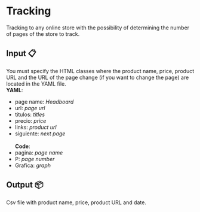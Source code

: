 # Tracking
Tracking to any online store with the possibility of determining the number of pages of the store to track.

## Input 📋
You must specify the HTML classes where the product name, price, product URL and the URL of the page change (if you want to change the page) are located in the YAML file.\
**YAML**:
* page name: _Headboard_
* url: _page url_
* titulos: _titles_
* precio: _price_
* links: _product url_
* siguiente: _next page_ \
\
**Code**:
* pagina: _page name_
* P: _page number_ 
* Grafica: _graph_

## Output 📦
Csv file with product name, price, product URL and date.

